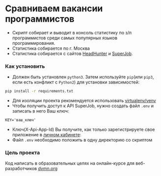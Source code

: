 # Сравниваем вакансии программистов 
* Скрипт собирает и выводит в консоль статистику по з/п программистов среди
 самых популярных языков программирования.
* Статистика собирается по г. Москва
* Статистика собирается с сайтов [HeadHunter](https://hh.ru/)
 и [SuperJob](https://www.superjob.ru/).
### Как установить 
* Должен быть установлен `python3`. Затем используйте `pip`(или `pip3`, 
 если есть конфликт с `Python2`) для установки зависимостей: 
 ```bash
 pip install -r requirements.txt
 ```
 * Для изоляции проекта рекомендуется использовать 
 [virtualenv/venv](https://docs.python.org/3/library/venv.html)
 * Чтобы получить доступ к API SuperJob, нужно создать файл `.env` и записать
 в него Ваш ключ:
 ```txt
 KEY='ваш_ключ'
  ```
* Ключ(X-Api-App-Id) Вы получите, как только зарегистрируете свое приложение в [личном кабинете](https://api.superjob.ru/#auth):
* Файл `.env` необходимо положить в одну директорию со скриптом
 
 ### Цель проекта
 Код написать в образовательных целях на онлайн-курсе для веб-разработчиков 
 [dvmn.org](dvmn.org)